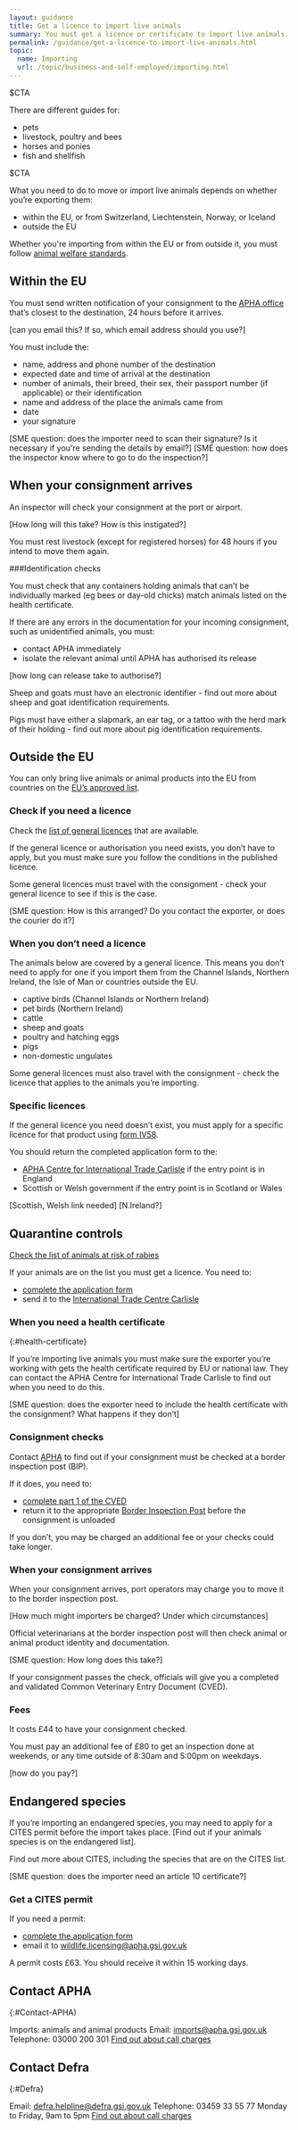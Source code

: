 ```yaml
---
layout: guidance
title: Get a licence to import live animals
summary: You must get a licence or certificate to import live animals.
permalink: /guidance/get-a-licence-to-import-live-animals.html
topic:
  name: Importing
  url: /topic/business-and-self-employed/importing.html
---
```


$CTA

There are different guides for:

- pets
- livestock, poultry and bees
- horses and ponies
- fish and shellfish

$CTA


What you need to do to move or import live animals depends on whether you’re exporting them:

- within the EU, or from Switzerland, Liechtenstein, Norway, or Iceland
- outside the EU

Whether you're importing from within the EU or from outside it, you must follow [animal welfare standards](https://www.gov.uk/guidance/farm-animal-welfare-during-transportation).


## Within the EU


You must send written notification of your consignment to the [APHA office](https://www.gov.uk/government/organisations/animal-and-plant-health-agency/about/access-and-opening) that’s closest to the destination, 24 hours before it arrives.

[can you email this? If so, which email address should you use?]

You must include the:

- name, address and phone number of the destination
- expected date and time of arrival at the destination
- number of animals, their breed, their sex, their passport number (if applicable) or their identification
- name and address of the place the animals came from
- date
- your signature


[SME question: does the importer need to scan their signature? Is it necessary if you're sending the details by email?]
[SME question: how does the inspector know where to go to do the inspection?]


## When your consignment arrives

An inspector will check your consignment at the port or airport.

[How long will this take? How is this instigated?]

You must rest livestock (except for registered horses) for 48 hours if you intend to move them again.

###Identification checks

You must check that any containers holding animals that can’t be individually marked (eg bees or day-old chicks) match animals listed on the health certificate.


If there are any errors in the documentation for your incoming consignment, such as unidentified animals, you must:

- contact APHA immediately
- isolate the relevant animal until APHA has authorised its release

[how long can release take to authorise?]

Sheep and goats must have an electronic identifier - find out more about sheep and goat identification requirements.

Pigs must have either a slapmark, an ear tag, or a tattoo with the herd mark of their holding - find out more about pig identification requirements.


## Outside the EU

You can only bring live animals or animal products into the EU from countries on the [EU’s approved list](http://ec.europa.eu/food/safety/international_affairs/trade/third/index_en.htm).

### Check if you need a licence

Check the [list of general licences](https://www.gov.uk/guidance/importing-live-animals-or-animal-products-from-non-eu-countries-general-licences-and-authorisations) that are available.

If the general licence or authorisation you need exists, you don’t have to apply, but you must make sure you follow the conditions in the published licence.

Some general licences must travel with the consignment - check your general licence to see if this is the case.


[SME question: How is this arranged? Do you contact the exporter, or does the courier do it?]

### When you don’t need a licence

The animals below are covered by a general licence. This means you don’t need to apply for one if you import them from the Channel Islands, Northern Ireland, the Isle of Man or countries outside the EU.

- captive birds (Channel Islands or Northern Ireland)
- pet birds (Northern Ireland)
- cattle
- sheep and goats
- poultry and hatching eggs
- pigs
- non-domestic ungulates


Some general licences must also travel with the consignment - check the licence that applies to the animals you’re importing.


### Specific licences

If the general licence you need doesn’t exist, you must apply for a specific licence for that product using [form IV58](https://www.gov.uk/government/uploads/system/uploads/attachment_data/file/488485/form-iv58.pdf).

You should return the completed application form to the:

- [APHA Centre for International Trade Carlisle](#Contact-APHA) if the entry point is in England
- Scottish or Welsh government if the entry point is in Scotland or Wales

[Scottish, Welsh link needed]
[N.Ireland?]


## Quarantine controls

[Check the list of animals at risk of rabies](https://www.gov.uk/government/uploads/system/uploads/attachment_data/file/427913/guid-rm01a.pdf)

If your animals are on the list you must  get a licence. You need to:

- [complete the application form](https://www.gov.uk/government/uploads/system/uploads/attachment_data/file/427912/form-rm01.pdf)
- send it to the [International Trade Centre Carlisle](https://www.gov.uk/government/organisations/animal-and-plant-health-agency/about/access-and-opening#specialist-service-centres-ssc)


### When you need a health certificate
{:#health-certificate}

If you’re importing live animals you must make sure the exporter you’re working with gets the health certificate required by EU or national law. They can contact the APHA Centre for International Trade Carlisle to find out when you need to do this.

[SME question: does the exporter need to include the health certificate with the consignment? What happens if they don’t]

### Consignment checks

Contact [APHA](#Contact-APHA) to find out if your consignment must be checked at a border inspection post (BIP).

If it does, you need to:

- [complete part 1 of the CVED](https://www.food.gov.uk/sites/default/files/multimedia/pdfs/blankcved.pdf)
- return it to the appropriate [Border Inspection Post](http://ec.europa.eu/food/animals/docs/bips_contact_unitedkingdom.pdf) before the consignment is unloaded


If you don’t, you may be charged an additional fee or your checks could take longer.

### When your consignment arrives

When your consignment arrives, port operators may charge you to move it to the border inspection post.

[How much might importers be charged? Under which circumstances]

Official veterinarians at the border inspection post will then check animal or animal product identity and documentation.

[SME question: How long does this take?]

If your consignment passes the check, officials will give you a completed and validated Common Veterinary Entry Document (CVED).


### Fees


It costs £44 to have your consignment checked.

You must pay an additional fee of £80 to get an inspection done at weekends, or any time outside of 8:30am and 5:00pm on weekdays.

[how do you pay?]

## Endangered species

If you’re importing an endangered species, you may need to apply for a CITES permit before the import takes place.
[Find out if your animals species is on the endangered list].


Find out more about CITES, including the species that are on the CITES list.


[SME question: does the importer need an article 10 certificate?]

### Get a CITES permit

If you need a permit:
- [complete the application form](https://www.gov.uk/government/uploads/system/uploads/attachment_data/file/423416/form-fed0172-wd.doc)
- email it to <wildlife.licensing@apha.gsi.gov.uk>

A permit costs £63. You should receive it within 15 working days.


## Contact APHA
{:#Contact-APHA)

Imports: animals and animal products
Email: imports@apha.gsi.gov.uk
Telephone: 03000 200 301
[Find out about call charges](https://www.gov.uk/call-charges)


## Contact Defra
{:#Defra}

Email: <defra.helpline@defra.gsi.gov.uk>
Telephone: 03459 33 55 77
Monday to Friday, 9am to 5pm
[Find out about call charges](https://www.gov.uk/call-charges)
